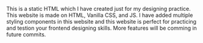This is a static HTML which I have created just for my designing practice.
This website is made on HTML, Vanilla CSS, and JS.
I have added multiple styling components in this website and this website is perfect for practicing and testion your frontend designing skills.
More features will be comming in future commits.
